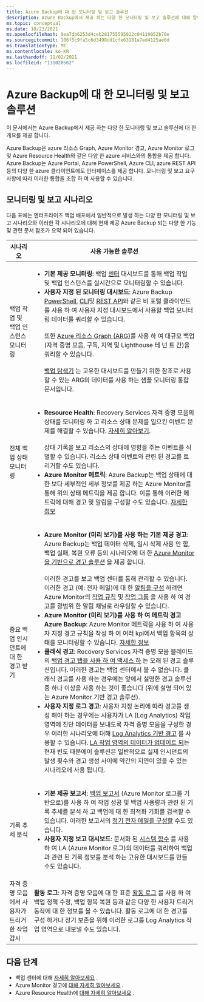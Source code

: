 ```yaml
---
title: Azure Backup에 대 한 모니터링 및 보고 솔루션
description: Azure Backup에서 제공 하는 다양 한 모니터링 및 보고 솔루션에 대해 알아봅니다.
ms.topic: conceptual
ms.date: 10/23/2021
ms.openlocfilehash: 9ea7db6253d4ceb281755595922c04119052b70e
ms.sourcegitcommit: 106f5c9fa5c6d3498dd1cfe63181a7ed4125ae6d
ms.translationtype: MT
ms.contentlocale: ko-KR
ms.lasthandoff: 11/02/2021
ms.locfileid: "131020562"
---
```

# <a name="monitoring-and-reporting-solutions-for-azure-backup"></a>Azure Backup에 대 한 모니터링 및 보고 솔루션

이 문서에서는 Azure Backup에서 제공 하는 다양 한 모니터링 및 보고 솔루션에 대 한 개요를 제공 합니다.

Azure Backup은 azure 리소스 Graph, Azure Monitor 경고, Azure Monitor 로그 및 Azure Resource Health와 같은 다양 한 azure 서비스와의 통합을 제공 합니다. Azure Backup는 Azure Portal, Azure PowerShell, Azure CLI, azure REST API 등의 다양 한 azure 클라이언트에도 인터페이스를 제공 합니다. 모니터링 및 보고 요구 사항에 따라 이러한 통합을 조합 하 여 사용할 수 있습니다.

## <a name="monitoring-and-reporting-scenarios"></a>모니터링 및 보고 시나리오

다음 표에는 엔터프라이즈 백업 배포에서 일반적으로 발생 하는 다양 한 모니터링 및 보고 시나리오와 이러한 각 시나리오에 대해 현재 제공 Azure Backup 되는 다양 한 기능 및 관련 문서 참조가 요약 되어 있습니다.

| 시나리오 | 사용 가능한 솔루션 |
| --- | --- |
| 백업 작업 및 백업 인스턴스 모니터링 | <ul><li>**기본 제공 모니터링**: 백업 [센터](/azure/backup/backup-center-overview) 대시보드를 통해 백업 작업 및 백업 인스턴스를 실시간으로 모니터링할 수 있습니다.</li><li>**사용자 지정 된 모니터링 대시보드**: Azure Backup [PowerShell](/azure/backup/backup-azure-vms-automation), [CLI](/azure/backup/create-manage-azure-services-using-azure-command-line-interface)및 [REST API](/azure/backup/backup-azure-arm-userestapi-managejobs)와 같은 비 포털 클라이언트를 사용 하 여 사용자 지정 대시보드에서 사용할 백업 모니터링 데이터를 쿼리할 수 있습니다.  <br><br>  또한 [Azure 리소스 Graph (ARG)](/azure/backup/query-backups-using-azure-resource-graph)를 사용 하 여 대규모 백업 (자격 증명 모음, 구독, 지역 및 Lighthouse 테 넌 트 간)을 쿼리할 수 있습니다.    <br><br>    [백업 탐색기](/azure/backup/monitor-azure-backup-with-backup-explorer) 는 고유한 대시보드를 만들기 위한 참조로 사용할 수 있는 ARG의 데이터를 사용 하는 샘플 모니터링 통합 문서입니다. </li></ul> |
| 전체 백업 상태 모니터링      |   <ul><li>**Resource Health**: Recovery Services 자격 증명 모음의 상태를 모니터링 하 고 리소스 상태 문제를 일으킨 이벤트 문제를 해결할 수 있습니다. [자세히 알아보기](/azure/service-health/resource-health-overview).   <br><br>   상태 기록을 보고 리소스의 상태에 영향을 주는 이벤트를 식별할 수 있습니다. 리소스 상태 이벤트와 관련 된 경고를 트리거할 수도 있습니다.  </li><li>**Azure Monitor 메트릭**: Azure Backup는 백업 상태에 대 한 보다 세부적인 세부 정보를 제공 하는 Azure Monitor를 통해 위의 상태 메트릭을 제공 합니다. 이를 통해 이러한 메트릭에 대해 경고 및 알림을 구성할 수도 있습니다. [자세한 정보](/azure/backup/metrics-overview)</li></ul>  |
| 중요 백업 인시던트에 대 한 경고 받기     |  <ul><li>**Azure Monitor (미리 보기)를 사용 하는 기본 제공 경고**: Azure Backup는 백업 데이터 삭제, 일시 삭제 사용 안 함, 백업 실패, 복원 오류 등의 시나리오에 대 한 [Azure Monitor을 기반으로 경고 솔루션](/azure/backup/backup-azure-monitoring-built-in-monitor#azure-monitor-alerts-for-azure-backup-preview) 을 제공 합니다.    <br><br>  이러한 경고를 보고 백업 센터를 통해 관리할 수 있습니다. 이러한 경고 (예: 전자 메일)에 대 한 [알림을 구성](/azure/backup/backup-azure-monitoring-built-in-monitor#configuring-notifications-for-alerts) 하려면 Azure Monitor의 [작업 규칙](/azure/azure-monitor/alerts/alerts-action-rules?tabs=portal) 및 [작업 그룹](/azure/azure-monitor/alerts/action-groups) 을 사용 하 여 경고를 광범위 한 알림 채널로 라우팅할 수 있습니다.  </li> <li> **Azure Monitor (미리 보기)를 사용 하 여 메트릭 경고 Azure Backup**: Azure Monitor 메트릭을 사용 하 여 사용자 지정 경고 규칙을 작성 하 여 여러 kpi에서 백업 항목의 상태를 모니터링할 수 있습니다. [자세한 정보](/azure/backup/metrics-overview) </li> <li>**클래식 경고**: Recovery Services 자격 증명 모음 블레이드의 [백업 경고 탭을 사용 하 여 액세스 하](/azure/backup/backup-azure-monitoring-built-in-monitor#backup-alerts-in-recovery-services-vault) 는 오래 된 경고 솔루션입니다. 이러한 경고는 백업 센터에서 볼 수 없습니다. 클래식 경고를 사용 하는 경우에는 앞에서 설명한 경고 솔루션 중 하나 이상을 사용 하는 것이 좋습니다 (위에 설명 되어 있는 Azure Monitor 기반 경고 솔루션). </li><li>**사용자 지정 로그 경고**: 사용자 지정 논리에 따라 경고를 생성 해야 하는 경우에는 사용자가 LA (Log Analytics) 작업 영역에 진단 데이터를 보내도록 자격 증명 모음을 구성한 경우 이러한 시나리오에 대해 [Log Analytics 기반 경고](/azure/backup/backup-azure-monitoring-use-azuremonitor#create-alerts-by-using-log-analytics) 를 사용할 수 있습니다. [LA 작업 영역의 데이터가 업데이트 되](/azure/backup/backup-azure-monitoring-use-azuremonitor#diagnostic-data-update-frequency)는 현재 빈도 때문에이 솔루션은 일반적으로 실제 인시던트의 발생 횟수와 경고 생성 사이에 약간의 지연이 있을 수 있는 시나리오에 사용 됩니다. </li></ul>     |
| 기록 추세 분석        |     <ul><li>**기본 제공 보고서**: [백업 보고서](/azure/backup/configure-reports) (Azure Monitor 로그를 기반으로)를 사용 하 여 작업 성공 및 백업 사용량과 관련 된 기록 추세를 분석 하 고 백업에 대 한 최적화 기회를 검색할 수 있습니다. 이러한 보고서의 [정기 전자 메일을 구성할](/azure/backup/backup-reports-email) 수도 있습니다. </li><li>**사용자 지정 보고 대시보드**: 문서화 된 [시스템 함수](/azure/backup/backup-reports-system-functions) 를 사용 하 여 LA (Azure Monitor 로그)의 데이터를 쿼리하여 백업과 관련 된 기록 정보를 분석 하는 고유한 대시보드를 만들 수도 있습니다.</li></ul>    |
| 자격 증명 모음에서 사용자가 트리거한 작업 감사    |       **활동 로그**: 자격 증명 모음에 대 한 표준 [활동 로그](/azure/azure-monitor/essentials/activity-log) 를 사용 하 여 백업 정책 수정, 백업 항목 복원 등과 같은 다양 한 사용자 트리거 동작에 대 한 정보를 볼 수 있습니다. 활동 로그에 대 한 경고를 구성 하거나 장기 보존을 위해 이러한 로그를 Log Analytics 작업 영역으로 내보낼 수도 있습니다. |

## <a name="next-steps"></a>다음 단계

- 백업 센터에 대해 [자세히 알아보세요](./backup-center-overview.md) .
- Azure Monitor 경고에 [대해 자세히 알아보세요](./backup-azure-monitoring-built-in-monitor.md#azure-monitor-alerts-for-azure-backup-preview) .
- Azure Resource Health에 [대해 자세히 알아보세요](../service-health/resource-health-overview.md) .